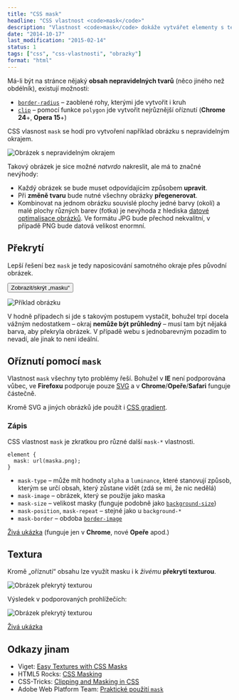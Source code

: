 ```yaml
---
title: "CSS mask"
headline: "CSS vlastnost <code>mask</code>"
description: "Vlastnost <code>mask</code> dokáže vytvářet elementy s texturou nebo nepravidelnými tvary."
date: "2014-10-17"
last_modification: "2015-02-14"
status: 1
tags: ["css", "css-vlastnosti", "obrazky"]
format: "html"
---
```


<p>Má-li být na stránce nějaký <b>obsah nepravidelných tvarů</b> (něco jiného než obdélník), existují možnosti:</p>

<ul>
  <li><a href="/border-radius"><code>border-radius</code></a> – zaoblené rohy, kterými jde vytvořit i kruh</li>
  
  <li><a href="/clip"><code>clip</code></a> – pomocí funkce <code>polygon</code> jde vytvořit nejrůznější oříznutí (<b>Chrome 24</b>+, <b>Opera 15</b>+)</li>
</ul>

<p>CSS vlasnost <code>mask</code> se hodí pro vytvoření například obrázku s nepravidelným okrajem.</p>

<p><img src="/files/mask/vysledek.png" alt="Obrázek s nepravidelným okrajem" class="border"></p>






















<p>Takový obrázek je sice možné <i>natvrdo</i> nakreslit, ale má to značné nevýhody:</p>

<ul>
  <li>Každý obrázek se bude muset odpovídajícím způsobem <b>upravit</b>.</li>
  
  <li>Při <b>změně tvaru</b> bude nutné všechny obrázky <b>přegenerovat</b>.</li>
  
  <li>Kombinovat na jednom obrázku souvislé plochy jedné barvy (okolí) a malé plochy různých barev (fotka) je nevýhoda z hlediska <a href="/optimalisace-obrazku">datové optimalisace obrázků</a>. Ve formátu JPG bude přechod nekvalitní, v případě PNG bude datová velikost enormní.</li>
</ul>




<h2 id="prekryti">Překrytí</h2>

<p>Lepší řešení bez <code>mask</code> je tedy naposicování samotného okraje přes původní obrázek.</p>

<p><button onclick="toggle(document.querySelector('.obrazek-maska span'), 'skryt')">Zobrazit/skrýt „masku“</button></p>

<div class="live">
  <style>
    .obrazek-maska {
      position: relative;
    }
    .obrazek-maska span {
      position: absolute;
      top: 0;
      left: 0;
      right: 0;
      bottom: 0;
      background: url(/files/mask/prekryv.png);
      background-size: 100%;
    }
    .obrazek-maska span.skryt {
      display: none;
    }
  </style>
  <p class="obrazek-maska">
    <img src="/files/mask/obrazek.jpg" alt="Příklad obrázku" class="border">
    <span></span>
  </p>
</div>






<p>V hodně případech si jde s takovým postupem vystačit, bohužel trpí docela vážným nedostatkem – okraj <b>nemůže být průhledný</b> – musí tam být nějaká barva, aby překryla obrázek. V případě webu s jednobarevným pozadím to nevadí, ale jinak to není ideální.</p>




<h2 id="oriznuti-mask">Oříznutí pomocí <code>mask</code></h2>

<p>Vlastnost <code>mask</code> všechny tyto problémy řeší. Bohužel v <b>IE</b> není podporována vůbec, ve <b>Firefoxu</b> podporuje pouze <a href="/svg">SVG</a> a v <b>Chrome</b>/<b>Opeře</b>/<b>Safari</b> funguje částečně.</p>

<p>Kromě SVG a jiných obrázků jde použít i <a href="/gradient">CSS gradient</a>.</p>


<h3 id="zapis">Zápis</h3>

<p>CSS vlastnost <code>mask</code> je zkratkou pro různé další <code>mask-*</code> vlastnosti.</p>

<pre><code>element {
  mask: url(maska.png);
}</code></pre>

<ul>
  <li><code>mask-type</code> – může mít hodnoty <code>alpha</code> a <code>luminance</code>, které stanovují způsob, kterým se určí obsah, který zůstane vidět (zdá se mi, že nic nedělá)</li>
  
  <li><code>mask-image</code> – obrázek, který se použije jako maska</li>
  <li><code>mask-size</code> – velikost masky (funguje podobně jako <a href="/obrazkove-pozadi"><code>background-size</code></a>)</li>
  <li><code>mask-position</code>, <code>mask-repeat</code> – stejné jako u <code>background-*</code></li>  
  
  <li><code>mask-border</code> – obdoba <a href="/border-image"><code>border-image</code></a></li>
</ul>

<p><a href="http://kod.djpw.cz/wjkb">Živá ukázka</a> (funguje jen v <b>Chrome</b>, nové <b>Opeře</b> apod.)</p>





<h2 id="textura">Textura</h2>

<p>Kromě „oříznutí“ obsahu lze využít masku i k <i>živému</i> <b>překrytí texturou</b>.</p>

<p><img src="/files/mask/textura.png" alt="Obrázek překrytý texturou" class="border"></p>

<p>Výsledek v podporovaných prohlížečích:</p>

<p><img src="/files/mask/obrazek-textura.jpg" alt="Obrázek překrytý texturou" class="border"></p>

<p><a href="http://kod.djpw.cz/bkkb">Živá ukázka</a></p>


<h2 id="odkazy">Odkazy jinam</h2>

<ul>  
  <li>Viget: <a href="http://viget.com/inspire/easy-textures-with-css-masks">Easy Textures with CSS Masks</a></li>
  
  <li>HTML5 Rocks: <a href="http://www.html5rocks.com/en/tutorials/masking/adobe/">CSS Masking</a></li>
  
  <li>CSS-Tricks: <a href="http://css-tricks.com/clipping-masking-css/">Clipping and Masking in CSS</a></li>
  
  <li>Adobe Web Platform Team: <a href="http://blogs.adobe.com/webplatform/2014/01/16/making-the-web-sweeter/">Praktické použití <code>mask</code></a></li>  
</ul>